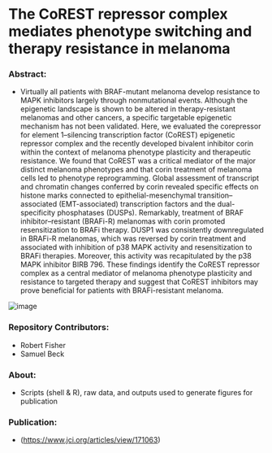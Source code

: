 # The CoREST repressor complex mediates phenotype switching and therapy resistance in melanoma

### Abstract:
  - Virtually all patients with BRAF-mutant melanoma develop resistance to MAPK inhibitors largely through nonmutational events. Although the epigenetic landscape is shown to be altered in therapy-resistant melanomas and other cancers, a specific targetable epigenetic mechanism has not been validated. Here, we evaluated the corepressor for element 1–silencing transcription factor (CoREST) epigenetic repressor complex and the recently developed bivalent inhibitor corin within the context of melanoma phenotype plasticity and therapeutic resistance. We found that CoREST was a critical mediator of the major distinct melanoma phenotypes and that corin treatment of melanoma cells led to phenotype reprogramming. Global assessment of transcript and chromatin changes conferred by corin revealed specific effects on histone marks connected to epithelial-mesenchymal transition–associated (EMT-associated) transcription factors and the dual-specificity phosphatases (DUSPs). Remarkably, treatment of BRAF inhibitor–resistant (BRAFi-R) melanomas with corin promoted resensitization to BRAFi therapy. DUSP1 was consistently downregulated in BRAFi-R melanomas, which was reversed by corin treatment and associated with inhibition of p38 MAPK activity and resensitization to BRAFi therapies. Moreover, this activity was recapitulated by the p38 MAPK inhibitor BIRB 796. These findings identify the CoREST repressor complex as a central mediator of melanoma phenotype plasticity and resistance to targeted therapy and suggest that CoREST inhibitors may prove beneficial for patients with BRAFi-resistant melanoma.

![image](https://github.com/user-attachments/assets/e0e27f81-a3bf-4e80-86a2-80011675dfb6)

### Repository Contributors:
  - Robert Fisher
  - Samuel Beck

### About:
  - Scripts (shell & R), raw data, and outputs used to generate figures for publication

### Publication:
  - (https://www.jci.org/articles/view/171063)

